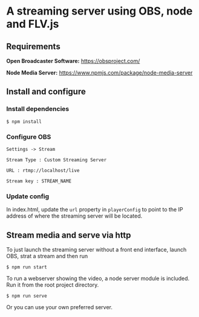 # A streaming server using OBS, node and FLV.js

## Requirements

**Open Broadcaster Software:** https://obsproject.com/

**Node Media Server:** https://www.npmjs.com/package/node-media-server

## Install and configure

### Install dependencies

```shell
$ npm install
```

### Configure OBS

```
Settings -> Stream

Stream Type : Custom Streaming Server

URL : rtmp://localhost/live

Stream key : STREAM_NAME
```

### Update config

In index.html, update the `url` property in `playerConfig` to point to the IP address of where the streaming server will be located.

## Stream media and serve via http

To just launch the streaming server without a front end interface, launch OBS, strat a stream and then run

```shell
$ npm run start
```

To run a webserver showing the video, a node server module is included. Run it  from the root project directory.

```
$ npm run serve
```

Or you can use your own preferred server.
